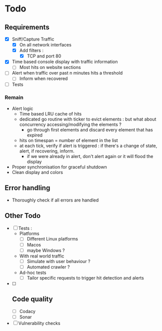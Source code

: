 # Todo

## Requirements

- [x] Sniff/Capture Traffic
    - [x] On all network interfaces
    - [x] Add filters :
        - [x] TCP and port 80
- [x] Time based console display with traffic information
    - [ ] Most hits on website sections
- [ ] Alert when traffic over past n minutes hits a threshold
    - [ ] Inform when recovered
- [ ] Tests

### Remain

- Alert logic
    - Time based LRU cache of hits
    - dedicated go routine with ticker to evict elements : but what about concurrency accessing/modifying the elements ?
        - go through first elements and discard every element that has expired
    - hits on timespan = number of element in the list
    - at each tick, verify if alert is triggered : if there's a change of state, alert, if recovering, inform.
        - if we were already in alert, don't alert again or it will flood the display
- Proper synchronisation for graceful shutdown
- Clean display and colors


## Error handling

- Thoroughly check if all errors are handled 

## Other Todo

- [ ] Tests :
    - Platforms
        - [ ] Different Linux platforms
        - [ ] Macos
        - [ ] maybe Windows ?
    - With real world traffic
        - [ ] Simulate with user behaviour ?
        - [ ] Automated crawler ?
    - Ad-hoc tests
        - [ ] Tailor specific requests to trigger hit detection and alerts

- [ ] Code quality
    - 
    - [ ] Codacy
    - [ ] Sonar
- [ ] Vulnerability checks
